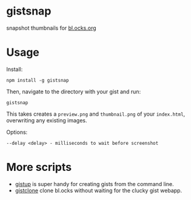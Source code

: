 # gistsnap

snapshot thumbnails for [bl.ocks.org](http://bl.ocks.org/)

# Usage 

Install:

    npm install -g gistsnap

Then, navigate to the directory with your gist and run: 

    gistsnap

This takes creates a `preview.png` and `thumbnail.png` of your `index.html`, overwriting any existing images. 

Options: 

    --delay <delay> - milliseconds to wait before screenshot

# More scripts

- [gistup](https://github.com/mbostock/gistup) is super handy for creating gists from the command line. 
- [gistclone](https://github.com/1wheel/gistclone) clone bl.ocks without waiting for the clucky gist webapp. 